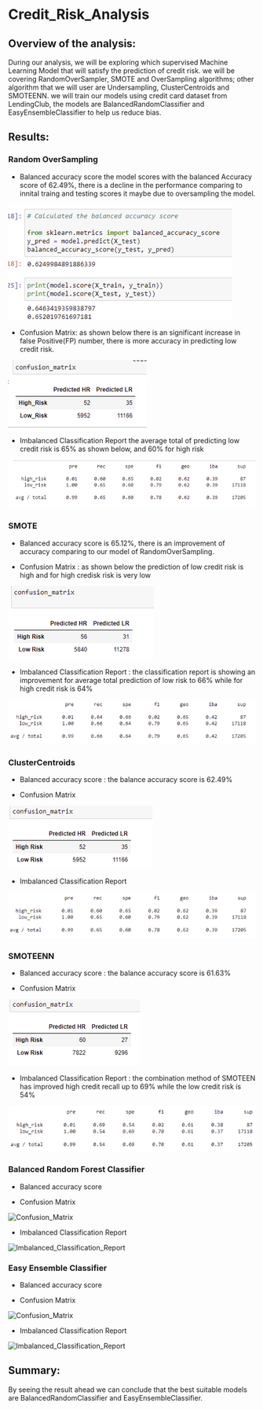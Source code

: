 # Credit_Risk_Analysis

## Overview of the analysis: 
During our analysis, we will be exploring which supervised Machine Learning Model that will satisfy the prediction of credit risk. we will be covering 
RandomOverSampler, SMOTE and OverSampling algorithms; other algorithm that we will user are Undersampling, ClusterCentroids and SMOTEENN. 
we will train our models using credit card dataset from LendingClub, the models are BalancedRandomClassifier and EasyEnsembleClassifier to help us reduce bias.


## Results: 

### Random OverSampling 
- Balanced accuracy score
    the model scores with the balanced Accuracy score of 62.49%, there is a decline in the performance comparing to innital traing and testing scores
    it maybe due to oversampling the model.

![Balanced_accuracy_score](https://github.com/elzmanzi/Credit_Risk_Analysis/blob/main/Resource/Balanced_accuracy_score_RandomOverS.PNG)

- Confusion Matrix: 
    as shown below there is an  significant increase in false Positive(FP) number, there is more accuracy in predicting low credit risk. 

![Confusion_Matrix](https://github.com/elzmanzi/Credit_Risk_Analysis/blob/main/Resource/Confusion_Matrix_RandomOverS.PNG)

- Imbalanced Classification Report
    the average total of predicting low credit risk is 65% as shown below, and 60% for high risk

![Imbalanced_Classification_Report](https://github.com/elzmanzi/Credit_Risk_Analysis/blob/main/Resource/Imbalanced_Classification_Report_RandomOverS.PNG)

### SMOTE
- Balanced accuracy score is 65.12%, there is an improvement of accuracy comparing to our model of RandomOverSampling.

- Confusion Matrix : as shown below the prediction of low credit risk is high and for high credisk risk is very low

![Confusion_Matrix](https://github.com/elzmanzi/Credit_Risk_Analysis/blob/main/Resource/Confusion_Matrix_SMOTE.PNG)

- Imbalanced Classification Report : the classification report is showing an improvement for average total prediction of low risk to 66% while for high credit 
risk is 64%

![Imbalanced_Classification_Report](https://github.com/elzmanzi/Credit_Risk_Analysis/blob/main/Resource/Imbalanced_Classification_Report_SMOTE.PNG)

### ClusterCentroids

- Balanced accuracy score : the balance accuracy score is 62.49%

- Confusion Matrix 

![Confusion_Matrix](https://github.com/elzmanzi/Credit_Risk_Analysis/blob/main/Resource/Confusion_Matrix_ClusterCentroids.PNG)

- Imbalanced Classification Report

![Imbalanced_Classification_Report](https://github.com/elzmanzi/Credit_Risk_Analysis/blob/main/Resource/Imbalanced_Classification_Report_ClusterCentroids.PNG)

### SMOTEENN

- Balanced accuracy score : the balance accuracy score is 61.63%

- Confusion Matrix

![Confusion_Matrix](https://github.com/elzmanzi/Credit_Risk_Analysis/blob/main/Resource/Confusion_Matrix_SMOTEENN.PNG)

- Imbalanced Classification Report : the combination method of SMOTEEN has improved high credit recall up to 69% while the low credit risk is 54%

![Imbalanced_Classification_Report](https://github.com/elzmanzi/Credit_Risk_Analysis/blob/main/Resource/Imbalanced_Classification_Report_SMOTEENN.PNG)

### Balanced Random Forest Classifier 
- Balanced accuracy score

- Confusion Matrix

![Confusion_Matrix]()

- Imbalanced Classification Report

![Imbalanced_Classification_Report]()

### Easy Ensemble Classifier 

- Balanced accuracy score

- Confusion Matrix

![Confusion_Matrix]()

- Imbalanced Classification Report

![Imbalanced_Classification_Report]()

## Summary: 
By seeing the result ahead we can conclude that the best suitable models are BalancedRandomClassifier and EasyEnsembleClassifier.
